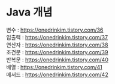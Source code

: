 # Java 개념
변수 : https://onedrinkim.tistory.com/36 </br>
입출력 : https://onedrinkim.tistory.com/37 </br>
연산자 : https://onedrinkim.tistory.com/38 </br>
조건문 : https://onedrinkim.tistory.com/39 </br>
반복문 : https://onedrinkim.tistory.com/40 </br>
배열 : https://onedrinkim.tistory.com/41 </br>
메서드 : https://onedrinkim.tistory.com/42 </br>
